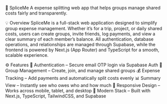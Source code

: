 🧩 SpliceMe
A expense splitting web app that helps groups manage shared costs fairly and transparently.

💡 Overview
SpliceMe is a full-stack web application designed to simplify group expense management.
Whether it’s for a trip, project, or daily shared costs, users can create groups, invite friends, log payments, and view a clear summary of each member’s balance.
All authentication, database operations, and relationships are managed through Supabase, while the frontend is powered by Next.js (App Router) and TypeScript for a smooth, scalable experience.

⚙️ Features
🔐 Authentication – Secure email OTP login via Supabase Auth
👥 Group Management – Create, join, and manage shared groups
💰 Expense Tracking – Add payments and automatically split costs evenly
📊 Summary View – Instantly see who owes who and how much
📱 Responsive Design – Works across mobile, tablet, and desktop
🧾 Modern Stack – Built with Next.js, TypeScript, TailwindCSS, and Supabase
